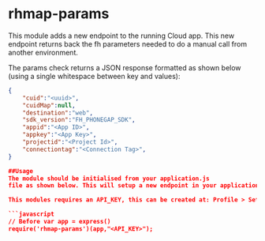 # rhmap-params
This module adds a new endpoint to the running Cloud app. This new endpoint returns back the fh parameters needed to do a manual call from another environment.

The params check returns a JSON response formatted as shown 
below (using a single whitespace between key and values):

```json
{
    "cuid":"<uuid>",
    "cuidMap":null,
    "destination":"web",
    "sdk_version":"FH_PHONEGAP_SDK",
    "appid":"<App ID>",
    "appkey":"<App Key>",
    "projectid":"<Project Id>",
    "connectiontag":"<Connection Tag>",
}

##Usage
The module should be initialised from your application.js 
file as shown below. This will setup a new endpoint in your application called "/params", so ensure none of your endpoints are called params to avoid conflicts.

This modules requires an API_KEY, this can be created at: Profile > Settings > API Key Management > Add New Key

```javascript
// Before var app = express()
require('rhmap-params')(app,"<API_KEY>");
```